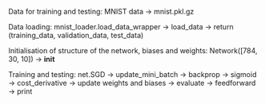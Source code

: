 Data for training and testing: MNIST data -> mnist.pkl.gz

Data loading: mnist_loader.load_data_wrapper -> load_data -> return (training_data, validation_data, test_data)

Initialisation of structure of the network, biases and weights: Network([784, 30, 10]) -> __init__

Training and testing: net.SGD -> update_mini_batch -> backprop -> sigmoid -> cost_derivative -> update weights and biases -> evaluate -> feedforward -> print
